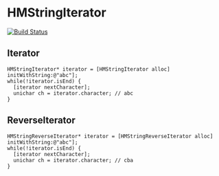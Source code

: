 # HMStringIterator

[![Build Status](https://travis-ci.org/hmuronaka/HMStringIterator.svg)](https://travis-ci.org/hmuronaka/HMStringIterator)

## Iterator

```obj-c
HMStringIterator* iterator = [HMStringIterator alloc] initWithString:@"abc"];
while(!iterator.isEnd) {
  [iterator nextCharacter];
  unichar ch = iterator.character; // abc
}
```

## ReverseIterator


```obj-c
HMStringReverseIterator* iterator = [HMStringReverseIterator alloc] initWithString:@"abc"];
while(!iterator.isEnd) {
  [iterator nextCharacter];
  unichar ch = iterator.character; // cba
}
```
